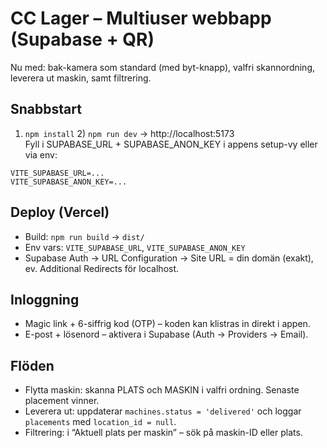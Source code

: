 # CC Lager – Multiuser webbapp (Supabase + QR)

Nu med: bak-kamera som standard (med byt-knapp), valfri skannordning, leverera ut maskin, samt filtrering.

## Snabbstart
1) `npm install`  2) `npm run dev` → http://localhost:5173  
Fyll i SUPABASE_URL + SUPABASE_ANON_KEY i appens setup-vy eller via env:
```
VITE_SUPABASE_URL=...
VITE_SUPABASE_ANON_KEY=...
```

## Deploy (Vercel)
- Build: `npm run build`  → `dist/`
- Env vars: `VITE_SUPABASE_URL`, `VITE_SUPABASE_ANON_KEY`
- Supabase Auth → URL Configuration → Site URL = din domän (exakt), ev. Additional Redirects för localhost.

## Inloggning
- Magic link + 6-siffrig kod (OTP) – koden kan klistras in direkt i appen.
- E-post + lösenord – aktivera i Supabase (Auth → Providers → Email).

## Flöden
- Flytta maskin: skanna PLATS och MASKIN i valfri ordning. Senaste placement vinner.
- Leverera ut: uppdaterar `machines.status = 'delivered'` och loggar `placements` med `location_id = null`.
- Filtrering: i “Aktuell plats per maskin” – sök på maskin-ID eller plats.
